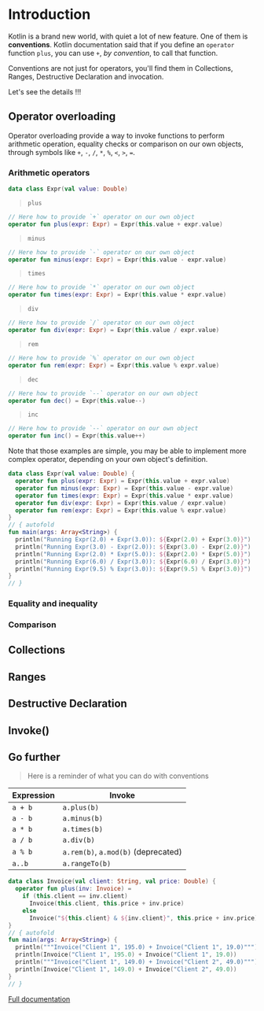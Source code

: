 # Introduction

Kotlin is a brand new world, with quiet a lot of new feature. One of them is **conventions**. 
Kotlin documentation said that if you define an `operator` function `plus`, you can use `+`, _by convention_, to call
 that function. 
 
Conventions are not just for operators, you'll find them in Collections, Ranges, Destructive Declaration and invocation.

Let's see the details !!! 

## Operator overloading

Operator overloading provide a way to invoke functions to perform arithmetic operation, equality checks or comparison
 on our own objects, through symbols like `+`, `-`, `/`, `*`, `%`, `<`, `>`, `=`.  

### Arithmetic operators

```kotlin
data class Expr(val value: Double)
```

> `plus`

```kotlin
// Here how to provide `+` operator on our own object
operator fun plus(expr: Expr) = Expr(this.value + expr.value)
```

> `minus`

```kotlin
// Here how to provide `-` operator on our own object
operator fun minus(expr: Expr) = Expr(this.value - expr.value)
```

> `times`

```kotlin
// Here how to provide `*` operator on our own object
operator fun times(expr: Expr) = Expr(this.value * expr.value)
```

> `div`

```kotlin
// Here how to provide `/` operator on our own object
operator fun div(expr: Expr) = Expr(this.value / expr.value)
```

> `rem`

```kotlin
// Here how to provide `%` operator on our own object
operator fun rem(expr: Expr) = Expr(this.value % expr.value)
```

> `dec`

```kotlin
// Here how to provide `--` operator on our own object
operator fun dec() = Expr(this.value--)
```

> `inc`

```kotlin
// Here how to provide `--` operator on our own object
operator fun inc() = Expr(this.value++)
```

Note that those examples are simple, you may be able to implement more complex operator, depending on your own 
object's definition.

```kotlin runnable
data class Expr(val value: Double) {
  operator fun plus(expr: Expr) = Expr(this.value + expr.value)
  operator fun minus(expr: Expr) = Expr(this.value - expr.value)
  operator fun times(expr: Expr) = Expr(this.value * expr.value)
  operator fun div(expr: Expr) = Expr(this.value / expr.value)
  operator fun rem(expr: Expr) = Expr(this.value % expr.value)
}
// { autofold
fun main(args: Array<String>) {
  println("Running Expr(2.0) + Expr(3.0)): ${Expr(2.0) + Expr(3.0)}")
  println("Running Expr(3.0) - Expr(2.0)): ${Expr(3.0) - Expr(2.0)}")
  println("Running Expr(2.0) * Expr(5.0)): ${Expr(2.0) * Expr(5.0)}")
  println("Running Expr(6.0) / Expr(3.0)): ${Expr(6.0) / Expr(3.0)}")
  println("Running Expr(9.5) % Expr(3.0)): ${Expr(9.5) % Expr(3.0)}")
}
// }
```
### Equality and inequality
### Comparison

## Collections
## Ranges
## Destructive Declaration
## Invoke()

## Go further 

> Here is a reminder of what you can do with conventions

  | Expression | Invoke |
  | -----------|-------------- |
  | `a + b` | `a.plus(b)` |
  | `a - b` | `a.minus(b)` |
  | `a * b` | `a.times(b)` |
  | `a / b` | `a.div(b)` |
  | `a % b` | `a.rem(b)`, `a.mod(b)` (deprecated) |
  | `a..b ` | `a.rangeTo(b)` |


``` kotlin runnable
data class Invoice(val client: String, val price: Double) {
  operator fun plus(inv: Invoice) =
    if (this.client == inv.client)
      Invoice(this.client, this.price + inv.price)
    else
      Invoice("${this.client} & ${inv.client}", this.price + inv.price)
}
// { autofold
fun main(args: Array<String>) {
  println("""Invoice("Client 1", 195.0) + Invoice("Client 1", 19.0)""")
  println(Invoice("Client 1", 195.0) + Invoice("Client 1", 19.0))
  println("""Invoice("Client 1", 149.0) + Invoice("Client 2", 49.0)""")
  println(Invoice("Client 1", 149.0) + Invoice("Client 2", 49.0))
}
// }
```

[Full documentation](https://kotlinlang.org/docs/reference/operator-overloading.html)